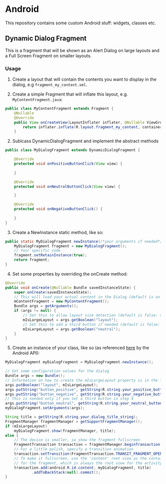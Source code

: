 # Android
This repository contains some custom Android stuff: widgets, classes etc.

<h2>Dynamic Dialog Fragment</h2>
<p>This is a fragment that will be shown as an Alert Dialog on large layouts and a Full Screen Fragment on smaller layouts.</p>

<h3>Usage</h3>

1. Create a layout that will contain the contents you want to display in the dialog, e.g <code>fragment_my_content.xml</code>.

2. Create a simple Fragment that will inflate this layout, e.g. <code>MyContentFragment.java</code>:
```java
public class MyContentFragment extends Fragment {
    @Nullable
    @Override
    public View onCreateView(LayoutInflater inflater, @Nullable ViewGroup container, @Nullable Bundle savedInstanceState) {
        return inflater.inflate(R.layout.fragment_my_content, container, false);
    }

```

2. Sublcass DynamicDialogFragment and implement the abstract methods
```java
public class MyDialogFragment extends DynamicDialogFragment {

    @Override
    protected void onPositiveButtonClick(View view) {
    
    }

    @Override
    protected void onNeutralButtonClick(View view) {

    }

    @Override
    protected void onNegativeButtonClick() {
    
    }
}
```

3. Create a NewInstance static method, like so: <br/>
```java
public static MyDialogFragment newInstance(/*your arguments if needed*/) {
    MyDialogFragment fragment = new MyDialogFragment();
    // Your specific code
    fragment.setRetainInstance(true);
    return fragment;
}
```

4. Set some properties by overriding the onCreate method:
```java
@Override
public void onCreate(@Nullable Bundle savedInstanceState) {
    super.onCreate(savedInstanceState);
    // This will load your actual content in the Dialog (default is an empty Fragment)
    mContentFragment = new MyContentFragment();
    Bundle args = getArguments();
    if (args != null) {
        // Set this to allow layout size detection (default is false: small layout)
        mIsLargeLayout = args.getBoolean("layout");
        // Set this to add a third button if needed (default is false: no third button)
        mIsLargeLayout = args.getBoolean("neutral");
    }
}
```

5. Create an instance of your class, like so (as referenced <a href="https://developer.android.com/guide/topics/ui/dialogs.html#FullscreenDialog">here</a> by the Android API):
```java
MyDialogFragment myDialogFragment = MyDialogFragment.newInstance();

// Set some configuration values for the dialog
Bundle args = new Bundle();
// Information on how to create the mIsLargeLayout property is in the link above
args.putBoolean("layout", mIsLargeLayout);
args.putString("button_positive", getString(R.string.your_positive_button_string));
args.putString("button_negative", getString(R.string.your_negative_button_string));
// This is needed only if you set a third button in step 4
args.putString("button_neutral", getString(R.string.your_neutral_button_string));
myDialogFragment.setArguments(args);

String title = getString(R.string.your_dialog_title_string);
FragmentManager fragmentManager = getSupportFragmentManager();
if (mIsLargeLayout)
    myDialogFragment.show(fragmentManager, title);
else {
    // The device is smaller, so show the fragment fullscreen
    FragmentTransaction transaction = fragmentManager.beginTransaction();
    // For a little polish, specify a transition animation
    transaction.setTransition(FragmentTransaction.TRANSIT_FRAGMENT_OPEN);
    // To make it fullscreen, use the 'content' root view as the container
    // for the fragment, which is always the root view for the activity
    transaction.add(android.R.id.content, myDialogFragment, title)
            .addToBackStack(null).commit();
}
```

